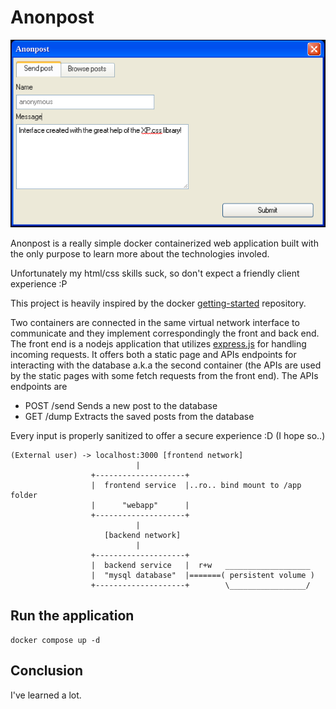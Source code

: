 # Anonpost
<div align="center">
	<img src="assets/preview.png" alt="preview">
</div>

Anonpost is a really simple docker containerized web application built with the only purpose to learn more about the technologies involed. 

Unfortunately my html/css skills suck, so don't expect a friendly client experience :P

This project is heavily inspired by the docker [getting-started](https://github.com/docker/getting-started) repository.

Two containers are connected in the same virtual network interface to communicate and they implement correspondingly the front and back end. The front end is a nodejs application that utilizes [express.js](https://expressjs.com/) for handling incoming requests. It offers both a static page and APIs endpoints for interacting with the database a.k.a the second container (the APIs are used by the static pages with some fetch requests from the front end). The APIs endpoints are
- POST /send 
	Sends a new post to the database
- GET /dump
	Extracts the saved posts from the database

Every input is properly sanitized to offer a secure experience :D (I hope so..) 
```
(External user) -> localhost:3000 [frontend network]
                            |
                  +--------------------+
                  |  frontend service  |..ro.. bind mount to /app folder
                  |      "webapp"      |
                  +--------------------+
                            |
                     [backend network]
                            |
                  +--------------------+
                  |  backend service   |  r+w   ___________________
                  |  "mysql database"  |=======( persistent volume )
                  +--------------------+        \_________________/
```



## Run the application
```
docker compose up -d 
```
## Conclusion
I've learned a lot.

